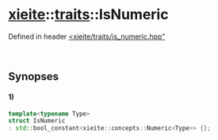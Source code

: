 # [xieite](../../xieite.md)\:\:[traits](../../traits.md)\:\:IsNumeric
Defined in header [<xieite/traits/is_numeric.hpp"](../../../include/xieite/traits/is_numeric.hpp)

&nbsp;

## Synopses
#### 1)
```cpp
template<typename Type>
struct IsNumeric
: std::bool_constant<xieite::concepts::Numeric<Type>> {};
```
